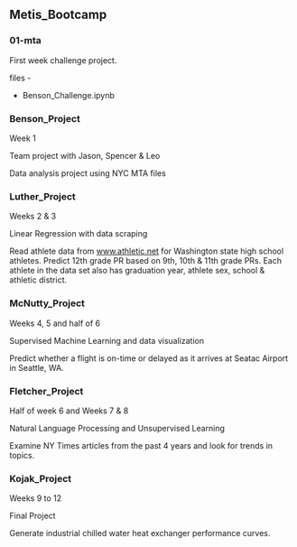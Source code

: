 ## Metis_Bootcamp

### 01-mta
First week challenge project. 

files - 
* Benson_Challenge.ipynb

### Benson_Project
Week 1
 
Team project with Jason, Spencer & Leo   

Data analysis project using NYC MTA files   

### Luther_Project
Weeks 2 & 3

Linear Regression with data scraping

Read athlete data from www.athletic.net for Washington state high school athletes.  Predict 12th grade PR based on 9th, 10th & 11th grade PRs.  Each athlete in the data set also has graduation year, athlete sex, school & athletic district.

### McNutty_Project
Weeks 4, 5 and half of 6

Supervised Machine Learning and data visualization

Predict whether a flight is on-time or delayed as it arrives at Seatac Airport in Seattle, WA.  

### Fletcher_Project
Half of week 6 and Weeks 7 & 8

Natural Language Processing and Unsupervised Learning   

Examine NY Times articles from the past 4 years and look for trends in topics.

### Kojak_Project
Weeks 9 to 12   

Final Project   

Generate industrial chilled water heat exchanger performance curves.